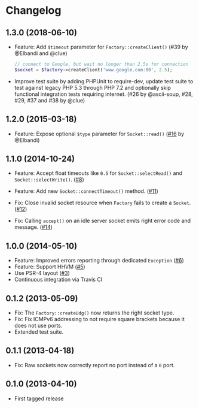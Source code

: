 # Changelog

## 1.3.0 (2018-06-10)

*   Feature: Add `$timeout` parameter for `Factory::createClient()`
    (#39 by @Elbandi and @clue)

    ```php
    // connect to Google, but wait no longer than 2.5s for connection
    $socket = $factory->createClient('www.google.com:80', 2.5);
    ```

*   Improve test suite by adding PHPUnit to require-dev,
    update test suite to test against legacy PHP 5.3 through PHP 7.2 and
    optionally skip functional integration tests requiring internet.
    (#26 by @ascii-soup, #28, #29, #37 and #38 by @clue)

## 1.2.0 (2015-03-18)

* Feature: Expose optional `$type` parameter for `Socket::read()`
  ([#16](https://github.com/clue/php-socket-raw/pull/16) by @Elbandi)

## 1.1.0 (2014-10-24)

* Feature: Accept float timeouts like `0.5` for `Socket::selectRead()` and `Socket::selectWrite()`.
  ([#8](https://github.com/clue/php-socket-raw/issues/8))

* Feature: Add new `Socket::connectTimeout()` method.
  ([#11](https://github.com/clue/php-socket-raw/pull/11))

* Fix: Close invalid socket resource when `Factory` fails to create a `Socket`.
  ([#12](https://github.com/clue/php-socket-raw/pull/12))

* Fix: Calling `accept()` on an idle server socket emits right error code and message.
  ([#14](https://github.com/clue/php-socket-raw/pull/14))

## 1.0.0 (2014-05-10)

* Feature: Improved errors reporting through dedicated `Exception`
  ([#6](https://github.com/clue/socket-raw/pull/6))
* Feature: Support HHVM
  ([#5](https://github.com/clue/socket-raw/pull/5))
* Use PSR-4 layout
  ([#3](https://github.com/clue/socket-raw/pull/3))
* Continuous integration via Travis CI

## 0.1.2 (2013-05-09)

* Fix: The `Factory::createUdg()` now returns the right socket type.
* Fix: Fix ICMPv6 addressing to not require square brackets because it does not
  use ports.
* Extended test suite.

## 0.1.1 (2013-04-18)

* Fix: Raw sockets now correctly report no port instead of a `0` port.

## 0.1.0 (2013-04-10)

* First tagged release
